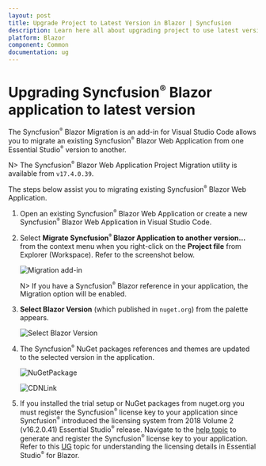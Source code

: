 ```yaml
---
layout: post
title: Upgrade Project to Latest Version in Blazor | Syncfusion
description: Learn here all about upgrading project to use latest version using Syncfusion Blazor Extension for Visual Studio Code.
platform: Blazor
component: Common
documentation: ug
---
```


# Upgrading Syncfusion<sup style="font-size:70%">&reg;</sup> Blazor application to latest version

The Syncfusion<sup style="font-size:70%">&reg;</sup> Blazor Migration is an add-in for Visual Studio Code allows you to migrate an existing Syncfusion<sup style="font-size:70%">&reg;</sup> Blazor Web Application from one Essential Studio<sup style="font-size:70%">&reg;</sup> version to another.

   N> The Syncfusion<sup style="font-size:70%">&reg;</sup> Blazor Web Application Project Migration utility is available from `v17.4.0.39`.

The steps below assist you to migrating existing Syncfusion<sup style="font-size:70%">&reg;</sup> Blazor Web Application.

1. Open an existing Syncfusion<sup style="font-size:70%">&reg;</sup> Blazor Web Application or create a new Syncfusion<sup style="font-size:70%">&reg;</sup> Blazor Web Application in Visual Studio Code.

2. Select **Migrate Syncfusion<sup style="font-size:70%">&reg;</sup> Blazor Application to another version...** from the context menu when you right-click on the **Project file** from Explorer (Workspace). Refer to the screenshot below.

    ![Migration add-in](images/Migration.PNG)

    N>  If you have a Syncfusion<sup style="font-size:70%">&reg;</sup> Blazor reference in your application, the Migration option will be enabled.

3. **Select Blazor Version** (which published in `nuget.org`) from the palette appears.

    ![Select Blazor Version](images/VersionSelection.PNG)

4. The Syncfusion<sup style="font-size:70%">&reg;</sup> NuGet packages references and themes are updated to the selected version in the application.

    ![NuGetPackage](images/NuGetPackage.png)

    ![CDNLink](images/CDNLink.png)

5. If you installed the trial setup or NuGet packages from nuget.org you must register the Syncfusion<sup style="font-size:70%">&reg;</sup> license key to your application since Syncfusion<sup style="font-size:70%">&reg;</sup> introduced the licensing system from 2018 Volume 2 (v16.2.0.41) Essential Studio<sup style="font-size:70%">&reg;</sup> release. Navigate to the [help topic](https://help.syncfusion.com/common/essential-studio/licensing/overview#how-to-generate-syncfusion-license-key) to generate and register the Syncfusion<sup style="font-size:70%">&reg;</sup> license key to your application. Refer to this [UG](https://blazor.syncfusion.com/documentation/getting-started/license-key/overview) topic for understanding the licensing details in Essential Studio<sup style="font-size:70%">&reg;</sup> for Blazor.